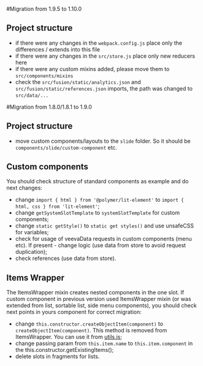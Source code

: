 #Migration from 1.9.5 to 1.10.0

## Project structure
- if there were any changes in the `webpack.config.js` place only the differences / extends into this file
- if there were any changes in the `src/store.js` place only new reducers here
- if there were any custom mixins added, please move them to `src/components/mixins`
- check the `src/fusion/static/analytics.json` and `src/fusion/static/references.json` imports, the path was changed to `src/data/...`

#Migration from 1.8.0/1.8.1 to 1.9.0

## Project structure
- move custom components/layouts to the `slide` folder. So it should be
`components/slide/custom-component` etc.
## Custom components
You should check structure of standard components as example and do next changes:
- change `import { html } from '@polymer/lit-element'` to `import { html, css } from 'lit-element'`;
- change `getSystemSlotTemplate` to `systemSlotTemplate` for custom components;
- change `static getStyle()` to `static get styles()` and use unsafeCSS for variables;
- check for usage of veevaData requests in custom components (menu etc). If present - change logic (use data from store to avoid request duplication);
- check references (use data from store).

## Items Wrapper
The ItemsWrapper mixin creates nested components in the one slot.
If custom component in previous version used ItemsWrapper mixin (or was extended from list, sortable list, side menu components), you should check next points in yours component for correct migration:
- change `this.constructor.createObjectItem(component)` to `createObjectItem(component)`. This method is removed from ItemsWrapper. You can use it from [utils.js](./src/fusion/utils.js);
- change passing param from `this.item.name` to `this.item.component` in the this.constructor.getExistingItems();
- delete slots in fragments for lists.
